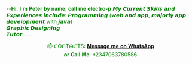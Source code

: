<font style="color:green"> --𝐇𝐢, 𝐈'𝐦 𝐏𝐞𝐭𝐞𝐫 𝐛𝐲 𝐧𝐚𝐦𝐞, 𝐜𝐚𝐥𝐥 𝐦𝐞 <b>electro-p</b>
𝙈𝙮 𝘾𝙪𝙧𝙧𝙚𝙣𝙩 𝙎𝙠𝙞𝙡𝙡𝙨 𝙖𝙣𝙙 𝙀𝙭𝙥𝙚𝙧𝙞𝙚𝙣𝙘𝙚𝙨 𝙞𝙣𝙘𝙡𝙪𝙙𝙚:
𝙋𝙧𝙤𝙜𝙧𝙖𝙢𝙢𝙞𝙣𝙜 (𝙬𝙚𝙗 𝙖𝙣𝙙 𝙖𝙥𝙥, 𝙢𝙖𝙟𝙤𝙧𝙡𝙮 𝙖𝙥𝙥 𝙙𝙚𝙫𝙚𝙡𝙤𝙥𝙢𝙚𝙣𝙩 with 𝙟𝙖𝙫𝙖)
<br>𝙂𝙧𝙖𝙥𝙝𝙞𝙘 𝘿𝙚𝙨𝙞𝙜𝙣𝙞𝙣𝙜<br>
𝙏𝙪𝙩𝙤𝙧
.....
<center> 📫 <bold>ᑕOᑎTᗩᑕTS: </bold><a href="https://wa.me/2347063780586"> 𝐌𝐞𝐬𝐬𝐚𝐠𝐞 𝐦𝐞 𝐨𝐧 𝐖𝐡𝐚𝐭𝐬𝐀𝐩𝐩</a><br> 𝐨𝐫 𝐂𝐚𝐥𝐥 𝐌𝐞: +2347063780586
</center>
</font>
<!---
electro-p/electro-p is a ✨ special ✨ repository because its `README.md` (this file) appears on your GitHub profile.
You can click the Preview link to take a look at your changes.
--->

